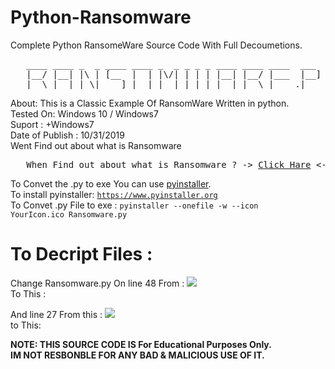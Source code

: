 <head><meta name="google-site-verification" content="it2bAv6scwvZZ_b9HaZpANvjOjkmASVEjloeUnVLtcA" /></head>

# Python-Ransomware

Complete Python RansomeWare Source Code With Full Decoumetions.

<pre>
   ____ ____ _  _ ____ ____ _  _ _ _ _ ____ ____ ____  ___  _   _ 
   |__/ |__| |\ | [__  |  | |\/| | | | |__| |__/ |___  |__]  \_/  
   |  \ |  | | \| ___] |__| |  | |_|_| |  | |  \ |___ .|      |   
</pre>


About: This is a Classic Example Of RansomWare Written in python.<br>
Tested On: Windows 10 / Windows7 <br>
Suport : +Windows7 <br>
Date of Publish : 10/31/2019 <br>
Went Find out about what is Ransomware<br>

<pre>   When Find out about what is Ransomware ? -> <a href="https://en.wikipedia.org/wiki/Ransomware">Click Hare</a> <- </pre>



To Convet the .py to exe You can use <a href="https://www.pyinstaller.org">pyinstaller</a>.<br>
To install pyinstaller: <code>https://www.pyinstaller.org</code><br>
To Convet .py File to exe : <code>pyinstaller --onefile -w --icon YourIcon.ico Ransomware.py </code><br>

# To Decript Files :
Change Ransomware.py On line 48 From : 
<img src="https://github.com/cy4nguy/Python-Ransomware/blob/master/R2.png?raw=true"></img><br>
To This :

And line 27 From this : 
<img src="https://github.com/cy4nguy/Python-Ransomware/blob/master/R1.png?raw=true"></img><br>
to This: 

<b>NOTE: THIS SOURCE CODE IS For Educational Purposes Only.<br>
IM NOT RESBONBLE FOR ANY BAD & MALICIOUS USE OF IT.</b>
